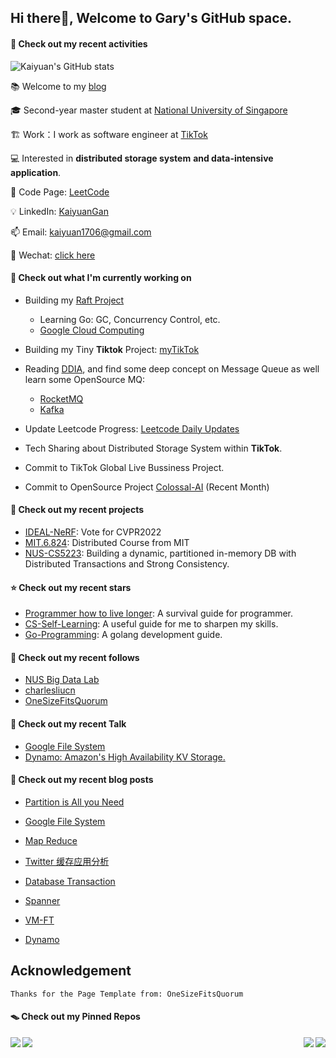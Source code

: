 ## Hi there👋, Welcome to Gary's GitHub space.

#### 🔋 Check out my recent activities

![Kaiyuan's GitHub stats](https://github-readme-stats.vercel.app/api?username=GaryGky&show_icons=true&theme=radical)

📚 Welcome to my [blog](https://garygky.github.io/)

🎓 Second-year master student at [National University of Singapore](https://www.nus.edu.sg/)

🏗 Work：I work as software engineer at [TikTok](https://www.tiktok.com/)

💻 Interested in **distributed storage system** **and data-intensive application**. 

🌋 Code Page: [LeetCode](https://leetcode-cn.com/u/kaiyuan_nus/)

💡 LinkedIn: [KaiyuanGan](https://www.linkedin.com/in/kaiyuangan/)

📫 Email: [kaiyuan1706@gmail.com](kaiyuan1706@gmail.com)

💬 Wechat: [click here](https://github.com/GaryGky/IDEAL-NeRF/blob/master/wechat.jpg)



#### 👷 Check out what I'm currently working on

- Building my [Raft Project](https://github.com/GaryGky/GanMit-6824)
  - Learning Go: GC, Concurrency Control, etc.
  - [Google Cloud Computing ](https://learning.oreilly.com/library/view/visualizing-google-cloud/9781119816324/)

- Building my Tiny **Tiktok** Project: [myTikTok](https://github.com/GaryGky/myTikTok)
- Reading [DDIA](https://dataintensive.net/), and find some deep concept on Message Queue as well learn some OpenSource MQ:
  - [RocketMQ](https://rocketmq.apache.org/)
  - [Kafka](https://kafka.apache.org/)
- Update Leetcode Progress: [Leetcode Daily Updates](https://github.com/GaryGky/leetcode-update)
- Tech Sharing about Distributed Storage System within **TikTok**.
- Commit to TikTok Global Live Bussiness Project. 
- Commit to OpenSource Project [Colossal-AI](https://github.com/hpcaitech/ColossalAI) (Recent Month)



#### 🌱 Check out my recent projects

- [IDEAL-NeRF](https://github.com/GaryGky/IDEAL-NeRF): Vote for CVPR2022
- [MIT.6.824](https://github.com/GaryGky/MIT6.824): Distributed Course from MIT
- [NUS-CS5223](https://github.com/GaryGky/cs5223-labs): Building a dynamic, partitioned in-memory DB with Distributed Transactions and Strong Consistency.



#### ⭐ Check out my recent stars

- [Programmer how to live longer](https://github.com/geekan/HowToLiveLonger): A survival guide for programmer.
- [CS-Self-Learning](https://github.com/PKUFlyingPig/cs-self-learning): A useful guide for me to sharpen my skills.
- [Go-Programming](https://github.com/draveness/website): A golang development guide. 



#### 👯 Check out my recent follows

- [NUS Big Data Lab](https://github.com/thulab)
- [charlesliucn](https://github.com/charlesliucn)
- [OneSizeFitsQuorum](https://github.com/OneSizeFitsQuorum)



#### 🔨 Check out my recent Talk

- [Google File System](https://drive.google.com/file/d/14vcHTjZV4cnQene2GzecY0gizOrzEnaA/view?usp=sharing)
- [Dynamo: Amazon's High Availability KV Storage.](https://docs.google.com/presentation/d/1CoBHEo5VZ2gLwbpEL4JeUYTg31M5tBW-ItBliTdBgp0/edit#slide=id.gc6f73a04f_0_14)



#### 📜 Check out my recent blog posts

- [Partition is All you Need](https://lo845xqmx7.feishu.cn/docs/doccn7ps0hMiJoJIw4DmRWn4HUd)
- [Google File System](https://lo845xqmx7.feishu.cn/docs/doccncmo8iqkFFn424B8lZd44gh)
- [Map Reduce](https://lo845xqmx7.feishu.cn/docs/doccnOSf3ldikYI6JOgdn5B6Gac)
- [Twitter 缓存应用分析](https://lo845xqmx7.feishu.cn/docs/doccn329gaovix2csddT3FXFzvb)
- [Database Transaction](https://lo845xqmx7.feishu.cn/docs/doccnNYVPZVwOG8KKcUirv37ELM)

- [Spanner](https://lo845xqmx7.feishu.cn/docs/doccnALxkfZlATXInaIF2BcyMUf)
- [VM-FT](https://lo845xqmx7.feishu.cn/docs/doccny051ESMjndx9mYC7wpg0cc)
- [Dynamo](https://lo845xqmx7.feishu.cn/docs/doccnAYOAFo5OQPUCapBWMqNAzb)



## Acknowledgement

```shell
Thanks for the Page Template from: OneSizeFitsQuorum
```



#### 🪤 Check out my Pinned Repos

<a href="https://github.com/GaryGky/IDEAL-NeRF">
  <img align="left" src="https://github-readme-stats.vercel.app/api/pin/?username=GaryGky&repo=iotdb&showonwer" />
  <img align="right" src="https://github-readme-stats.vercel.app/api/pin/?username=GaryGky&repo=IDEAL-NeRF&showonwer" />
</a>

<a href="https://github.com/GaryGky/iotdb">
  <img align="left" src="https://github-readme-stats.vercel.app/api/pin/?username=GaryGky&repo=Beihang-Compile&showonwer" />
  <img align="right" src="https://github-readme-stats.vercel.app/api/pin/?username=GaryGky&repo=ColossalAI&showonwer" />
</a>
